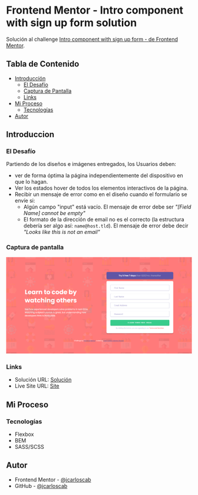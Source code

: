 # Frontend Mentor - Intro component with sign up form solution

Solución al challenge [Intro component with sign up form - de Frontend Mentor](https://www.frontendmentor.io/challenges/intro-component-with-signup-form-5cf91bd49edda32581d28fd1).

## Tabla de Contenido

- [Introducción](#introduccion)
  - [El Desafío](#el-desafio)
  - [Captura de Pantalla](#captura-de-pantalla)
  - [Links](#links)
- [Mi Proceso](#mi-proceso)
  - [Tecnologías](#tecnologías)
- [Autor](#autor)

## Introduccion

### El Desafío

Partiendo de los diseños e imágenes entregados, los Usuarios deben:

- ver de forma óptima la página independientemente del dispositivo en que lo hagan.
- Ver los estados hover de todos los elementos interactivos de la página.
- Recibir un mensaje de error como en el diseño cuando el formulario se envíe si:
  - Algún campo "input" está vacío. El mensaje de error debe ser _"[Field Name] cannot be empty"_
  - El formato de la dirección de email no es el correcto (la estructura debería ser algo así:
    `name@host.tld`). El mensaje de error debe decir _"Looks like this is not an email"_

### Captura de pantalla

![](./images/screenshot.png)

### Links

- Solución URL: [Solución](https://www.frontendmentor.io/solutions/intro-component-with-signup-form-master-with-validation-in-js-F5SgCqp7on)
- Live Site URL: [Site]( https://jcarloscab.github.io/intro-component-with-signup-form-master/)

## Mi Proceso

### Tecnologías

- Flexbox
- BEM
- SASS/SCSS

## Autor

- Frontend Mentor - [@jcarloscab](https://www.frontendmentor.io/profile/jcarloscab)
- GitHub - [@jcarloscab](https://github.com/jcarloscab)
